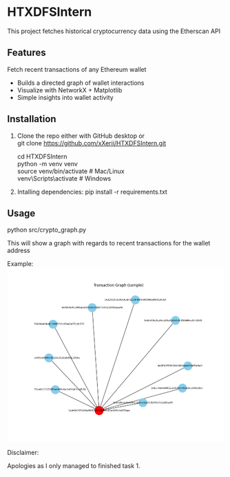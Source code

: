 # HTXDFSIntern

This project fetches historical cryptocurrency data using the Etherscan API

## Features
Fetch recent transactions of any Ethereum wallet
- Builds a directed graph of wallet interactions
- Visualize with NetworkX + Matplotlib
- Simple insights into wallet activity


## Installation 
1. Clone the repo either with GitHub desktop or<br>
   git clone https://github.com/xXerii/HTXDFSIntern.git

   cd HTXDFSIntern<br>
   python -m venv venv<br>
   source venv/bin/activate # Mac/Linux<br>
   venv\Scripts\activate # Windows<br>

2. Intalling dependencies:
   pip install -r requirements.txt

## Usage
python src/crypto_graph.py

This will show a graph with regards to recent transactions for the wallet address

Example: ![Transaction Graph](result/Figure_1.png)

Disclaimer:

Apologies as I only managed to finished task 1.
